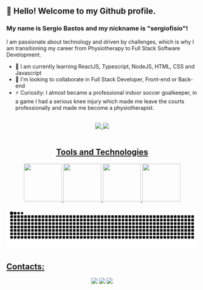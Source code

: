 ## 👋 Hello! Welcome to my Github profile.
### My name is Sergio Bastos and my nickname is "sergiofisio"!

I am passionate about technology and driven by challenges, which is why I am transitioning my career from Physiotherapy to Full Stack Software Development.

- 🌱 I am currently learning ReactJS, Typescript, NodeJS, HTML, CSS and Javascript
- 👯 I'm looking to collaborate in Full Stack Developer, Front-end or Back-end
- ⚡ Curiosity: I almost became a professional indoor soccer goalkeeper, in a game I had a serious knee injury which made me leave the courts professionally and made me become a physiotherapist.

<br>

<div align = 'center' >

<a href="https://github.com/sergiofisio">
<img height="140em" src="https://github-readme-stats.vercel.app/api/top-langs/?username=sergiofisio&layout=compact&langs_count=7&theme=dracula"/> <img height="140em" src="https://github-readme-stats.vercel.app/api?username=sergiofisio&show_icons=true&theme=dracula&include_all_commits=true&count_private=true"/>
</div>
<br>

<div align = 'center'>

## Tools and Technologies

<img src="https://cdn.jsdelivr.net/gh/devicons/devicon/icons/git/git-plain-wordmark.svg" width= '100' height= '100'/> <img src="https://cdn.jsdelivr.net/gh/devicons/devicon/icons/html5/html5-original.svg" width= '100' height= '100' /> <img src="https://cdn.jsdelivr.net/gh/devicons/devicon/icons/css3/css3-plain-wordmark.svg" width= '100' height= '100' /> <img src="https://cdn.jsdelivr.net/gh/devicons/devicon/icons/javascript/javascript-original.svg" width= '100' height= '100'/>


![Snake animation](https://github.com/sergiofisio/sergiofisio/blob/output/github-contribution-grid-snake.svg)
</div>

## Contacts:

<div align = 'center'>
<a href = "mailto:sergiobastosfisio@yahoo.com.br"><img src="https://img.shields.io/badge/Gmail-D14836?style=for-the-badge&logo=gmail&logoColor=white" target="_blank"></a>
<a href="https://www.linkedin.com/in/sergio-bastos-jr/" target="_blank"><img src="https://img.shields.io/badge/-LinkedIn-%230077B5?style=for-the-badge&logo=linkedin&logoColor=white" target="_blank"></a>
<a href = 'https://wa.me/+55-(11)965932620' target='_blank'><img src = 'https://scontent.fcgh3-1.fna.fbcdn.net/v/t39.8562-6/302545850_624095499080233_2353782457618232690_n.png?_nc_cat=106&ccb=1-7&_nc_sid=6825c5&_nc_ohc=YRmNGOrSuLIAX_Fl0BR&_nc_ht=scontent.fcgh3-1.fna&oh=00_AfAt-WSON_Fuq6X57cz72qi7Ew2BQe3WxW4CaEyBgaGVdA&oe=63B6D06C' target="_blank" width = '130'></a>
</div>
<br>
